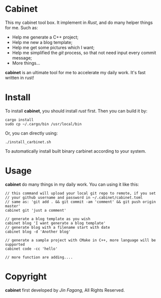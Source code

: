 # Cabinet

This my cabinet tool box. It implement in *Rust*, and do many helper things for me. Such as:

- Help me generate a C++ project;
- Help me new a blog template;
- Help me get some pictures which I want;
- Help me simplified the *git* process, so that not need input every commit message;
- More things...

**cabinet** is an ultimate tool for me to accelerate my daily work. It's fast written in rust!


# Install

To install **cabinet**, you should install *rust* first. Then you can build it by:
    
```
cargo install
sudo cp ~/.cargo/bin /usr/local/bin
```
Or, you can directly using:

```
./install_carbinet.sh
```
To automatically install built binary carbinet according to your system.


# Usage

**cabinet** do many things in my daily work. You can using it like this:
    
```
// this command will upload your local git repo to remote, if you set
// your github username and password in ~/.cabinet/cabinet.toml
// same as: 'git add . && git commit -am 'comment' && git push origin master'
cabinet git 'just a comment'

// generate a blog template as you wish
cabinet blog 'I want generate a blog template'
// generate blog with a filename start with date
cabinet blog -d 'Another blog'

// generate a sample project with CMake in C++, more language will be supported
cabinet code -cc 'hello'

// more function are adding....
```


# Copyright

**cabinet** first developed by *Jin Fagang*, All Rights Reserved.



